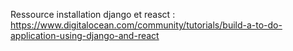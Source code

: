 Ressource installation django et reasct : https://www.digitalocean.com/community/tutorials/build-a-to-do-application-using-django-and-react 